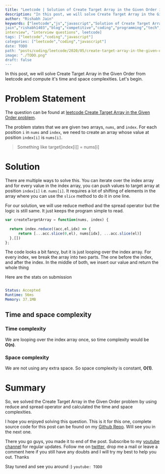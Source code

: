 ```yaml
---
title: "Leetcode | Solution of Create Target Array in the Given Order in JavaScript"
description: "In this post, we will solve Create Target Array in the Given Order from leetcode and compute it's time and space complexities. Let's begin."
author: "Rishabh Jain"
keywords: ["leetcode","js","javascript","Solution of Create Target Array in the Given Order","rishabh","jain","rishabh
jain","rishabh1403","blog","competitive","coding","programming","tech","technology",
interview", "interview questions", leetcode]
tags: ["leetcode","coding","javascript"]
categories: ["leetcode","coding","javascript"]
date: TODO
path: "posts/coding/leetcode/2020/05/create-target-array-in-the-given-order/"
image: "./TODO.png"
draft: false
---
```


In this post, we will solve Create Target Array in the Given Order from leetcode and compute it's time and space complexities. Let's begin.
<!--more-->

# Problem Statement
The question can be found at [leetcode Create Target Array in the Given Order problem](https://leetcode.com/problems/create-target-array-in-the-given-order/).

The problem states that we are given two arrays, `nums`, and `index`. For each position `i` in `nums` and `index`, we need to create an array whose value at position `index[i]` is `nums[i]`. 

<blockquote>
  Something like target[index[i]] = nums[i]
</blockquote>


# Solution

There are multiple ways to solve this. You can iterate over the index array and for every value in the index array, you can push values to target array at position `index[i]` i.e. `nums[i]`. It requires a lot of shifting of elements in the array where you can use the `slice` method to do it in one line. 

For our solution, we will use reduce method and the spread operator but the logic is still same. It just keeps the program simple to read.


```js
var createTargetArray = function(nums, index) {
    
  return index.reduce((acc,el,idx) => {
      return [...acc.slice(0,el), nums[idx], ...acc.slice(el)]
  },[])
};

```

The code looks a bit fancy, but it is just looping over the index array. For every index, we break the array into two parts. The one before the index, and after the index. In the middle of both, we insert our value and return the whole thing


Here are the stats on submission

```yaml

Status: Accepted
Runtime: 56ms
Memory: 37.1MB

```

## Time and space complexity

### Time complexity

We are looping over the index array once, so time complexity
would be **O(n)**.

### Space complexity

We are not using any extra space. So space
complexity is constant, **O(1)**.

# Summary

So, we solved the Create Target Array in the Given Order problem by using reduce and spread operator and calculated the time and space complexities.

I hope you enjoyed solving this question. This is it for this one, complete source code for this post can be found on my [Github Repo](https://github.com/rishabh1403/leetcode-javascript-solutions). Will see you in the next one.

There you go guys, you made it to end of the post.  Subscribe to my [youtube channel](https://www.youtube.com/rishabh1403) for regular updates. Follow me on [twitter](https://www.twitter.com/rishabhjain1403), drop me a mail or leave a comment here if you still have any doubts and I will try my best to help you out. Thanks

Stay tuned and see you around :)
`youtube: TODO`